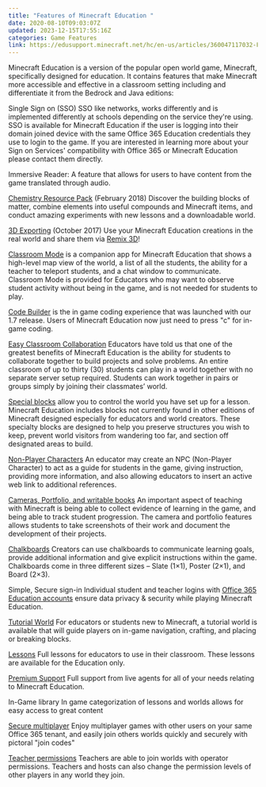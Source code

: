 ```yaml
---
title: "Features of Minecraft Education "
date: 2020-08-10T09:03:07Z
updated: 2023-12-15T17:55:16Z
categories: Game Features
link: https://edusupport.minecraft.net/hc/en-us/articles/360047117032-Features-of-Minecraft-Education
---
```


Minecraft Education is a version of the popular open world game, Minecraft, specifically designed for education. It contains features that make Minecraft more accessible and effective in a classroom setting including and differentiate it from the Bedrock and Java editions:

Single Sign on (SSO) SSO like networks, works differently and is implemented differently at schools depending on the service they're using. SSO is available for Minecraft Education if the user is logging into their domain joined device with the same Office 365 Education credentials they use to login to the game. If you are interested in learning more about your Sign on Services' compatibility with Office 365 or Minecraft Education please contact them directly.

Immersive Reader: A feature that allows for users to have content from the game translated through audio.

[Chemistry Resource Pack](https://education.minecraft.net/chemistry/) (February 2018) Discover the building blocks of matter, combine elements into useful compounds and Minecraft items, and conduct amazing experiments with new lessons and a downloadable world.

[3D Exporting](https://edusupport.minecraft.net/hc/en-us/articles/360001429328-Exporting-in-3D-) (October 2017) Use your Minecraft Education creations in the real world and share them via [Remix 3D](https://www.remix3d.com/discover?section=34b78f58881242e4ab611e4ab5ffaa78)!

[Classroom Mode](../Get-Started/Get-Started-with-Classroom-Mode.md) is a companion app for Minecraft Education that shows a high-level map view of the world, a list of all the students, the ability for a teacher to teleport students, and a chat window to communicate. Classroom Mode is provided for Educators who may want to observe student activity without being in the game, and is not needed for students to play.

[Code Builder](../Teaching-With-Minecraft/Code-Builder-in-Minecraft-Education.md) is the in game coding experience that was launched with our 1.7 release. Users of Minecraft Education now just need to press "c" for in-game coding.

[Easy Classroom Collaboration](../Remote-Learning/How-To-Set-Up-A-Multiplayer-Game.md) Educators have told us that one of the greatest benefits of Minecraft Education is the ability for students to collaborate together to build projects and solve problems. An entire classroom of up to thirty (30) students can play in a world together with no separate server setup required. Students can work together in pairs or groups simply by joining their classmates’ world.

[Special blocks](../Teaching-With-Minecraft/Specialty-Blocks-Allow-Deny-Border-Structure.md) allow you to control the world you have set up for a lesson. Minecraft Education includes blocks not currently found in other editions of Minecraft designed especially for educators and world creators. These specialty blocks are designed to help you preserve structures you wish to keep, prevent world visitors from wandering too far, and section off designated areas to build.

[Non-Player Characters](./Adding-Non-Player-Characters-NPCs.md) An educator may create an NPC (Non-Player Character) to act as a guide for students in the game, giving instruction, providing more information, and also allowing educators to insert an active web link to additional references.

[Cameras, Portfolio, and writable books](./Assessment-Tools-Cameras-Portfolio-Book-Quill.md) An important aspect of teaching with Minecraft is being able to collect evidence of learning in the game, and being able to track student progression. The camera and portfolio features allows students to take screenshots of their work and document the development of their projects.

[Chalkboards](./Communicating-With-Boards.md) Creators can use chalkboards to communicate learning goals, provide additional information and give explicit instructions within the game. Chalkboards come in three different sizes – Slate (1×1), Poster (2×1), and Board (2×3).

Simple, Secure sign-in Individual student and teacher logins with [Office 365 Education accounts](https://education.minecraft.net/support/knowledge-base/setting-up-office-365-education-accounts/) ensure data privacy & security while playing Minecraft Education.

[Tutorial World](../Get-Started/Get-Started-with-the-Tutorial-World.md) For educators or students new to Minecraft, a tutorial world is available that will guide players on in-game navigation, crafting, and placing or breaking blocks.

[Lessons](https://education.minecraft.net/class-resources/search-lessons/) Full lessons for educators to use in their classroom. These lessons are available for the Education only.

[Premium Support](https://edusupport.minecraft.net/hc/en-us) Full support from live agents for all of your needs relating to Minecraft Education.

In-Game library In game categorization of lessons and worlds allows for easy access to great content

[Secure multiplayer](../Remote-Learning/How-To-Set-Up-A-Multiplayer-Game.md) Enjoy multiplayer games with other users on your same Office 365 tenant, and easily join others worlds quickly and securely with pictoral "join codes"

[Teacher permissions](./Profile-Types-and-Permissions.md) Teachers are able to join worlds with operator permissions. Teachers and hosts can also change the permission levels of other players in any world they join.
